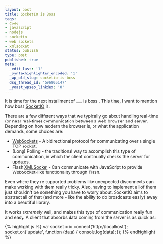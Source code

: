 ```yaml
---
layout: post
title: SocketIO is Boss
tags:
- Code
- javascript
- nodejs
- socketio
- web sockets
- xmlsocket
status: publish
type: post
published: true
meta:
  _edit_last: '1'
  _syntaxhighlighter_encoded: '1'
  _wp_old_slug: socketio-is-boss
  dsq_thread_id: '596805147'
  _yoast_wpseo_linkdex: '0'
---
```

It is time for the next installment of  ___ is boss . This time, I want to mention how  boss  <a href="http://socket.io/">SocketIO</a> is.

There are a few different ways that we typically go about handling real-time (or near real-time) communication between a web browser and server. Depending on how modern the browser is, or what the application demands, some choices are:
<ul>
	<li><a href="http://en.wikipedia.org/wiki/WebSocket">WebSockets</a> - A bidirectional protocol for communicating over a single TCP socket.</li>
	<li>(Long) Polling - the traditional way to accomplish this type of communication, in which the client continually checks the server for updates.</li>
	<li>Flash <a href="http://help.adobe.com/en_US/FlashPlatform/reference/actionscript/3/flash/net/XMLSocket.html">XMLSocket</a> - Can communicate with JavaScript to provide WebSocket-like functionality through Flash.</li>
</ul>
Even where they re supported   problems like unexpected disconnects can make working with them really tricky. Also, having to implement all of them just shouldn't be something you have to worry about. SocketIO aims to abstract all of that (and more - like the ability to do broadcasts easily) away into a beautiful library.

It works <em>extremely</em> well, and makes this type of communication really fun and easy. A client that absorbs data coming from the server is as quick as:

{% highlight js %}
var socket = io.connect('http://localhost');
socket.on('update', function (data) {
  console.log(data);
});
{% endhighlight %}
